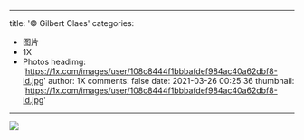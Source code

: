 
---
title: '© Gilbert Claes'
categories: 
 - 图片
 - 1X
 - Photos
headimg: 'https://1x.com/images/user/108c8444f1bbbafdef984ac40a62dbf8-ld.jpg'
author: 1X
comments: false
date: 2021-03-26 00:25:36
thumbnail: 'https://1x.com/images/user/108c8444f1bbbafdef984ac40a62dbf8-ld.jpg'
---

<div>   
<img src="https://1x.com/images/user/108c8444f1bbbafdef984ac40a62dbf8-ld.jpg" referrerpolicy="no-referrer">  
</div>
            
